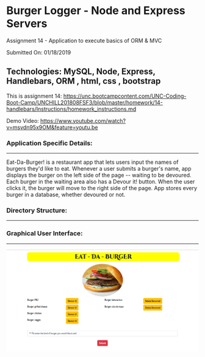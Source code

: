 # Burger Logger - Node and Express Servers
Assignment 14 -   Application to execute basics of ORM & MVC

Submitted On: 01/18/2019

## Technologies: MySQL, Node, Express, Handlebars, ORM , html, css , bootstrap

This is assignment 14: https://unc.bootcampcontent.com/UNC-Coding-Boot-Camp/UNCHILL201808FSF3/blob/master/homework/14-handlebars/Instructions/homework_instructions.md

Demo Video: https://www.youtube.com/watch?v=msvdn95x9OM&feature=youtu.be

### Application Specific Details:
----------------------------------
Eat-Da-Burger! is a restaurant app that lets users input the names of burgers they'd like to eat.
Whenever a user submits a burger's name, app displays the burger on the left side of the page -- waiting to be devoured.
Each burger in the waiting area also has a Devour it! button. When the user clicks it, the burger will move to the right side of the page.
App stores every burger in a database, whether devoured or not.
			

### Directory Structure:
-----------------------------			
			
### Graphical User Interface:
---------------------------------
![](public/assets/img/demo.png)
